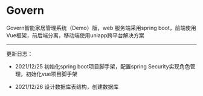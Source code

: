 # Govern
Govern智能家居管理系统（Demo）版，web 服务端采用spring boot，前端使用Vue框架，前后端分离，移动端使用uniapp跨平台解决方案



------

更新日志：

- 2021/12/25 初始化spring boot项目脚手架，配置spring Security实现角色管理，初始化vue项目脚手架

- 2021/12/26 设计数据库表结构，创建数据库

